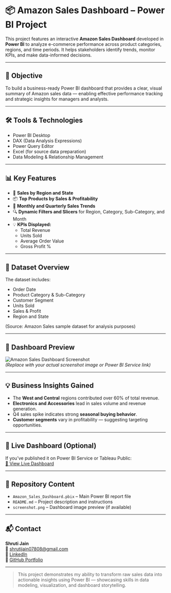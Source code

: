 # 📦 Amazon Sales Dashboard – Power BI Project

This project features an interactive **Amazon Sales Dashboard** developed in **Power BI** to analyze e-commerce performance across product categories, regions, and time periods. It helps stakeholders identify trends, monitor KPIs, and make data-informed decisions.

---

## 📌 Objective

To build a business-ready Power BI dashboard that provides a clear, visual summary of Amazon sales data — enabling effective performance tracking and strategic insights for managers and analysts.

---

## 🛠 Tools & Technologies

- Power BI Desktop  
- DAX (Data Analysis Expressions)  
- Power Query Editor  
- Excel (for source data preparation)  
- Data Modeling & Relationship Management

---

## 📊 Key Features

- 📍 **Sales by Region and State**  
- 📦 **Top Products by Sales & Profitability**  
- 📅 **Monthly and Quarterly Sales Trends**  
- 🔍 **Dynamic Filters and Slicers** for Region, Category, Sub-Category, and Month  
- 💡 **KPIs Displayed:**  
  - Total Revenue  
  - Units Sold  
  - Average Order Value  
  - Gross Profit %  

---

## 📁 Dataset Overview

The dataset includes:
- Order Date  
- Product Category & Sub-Category  
- Customer Segment  
- Units Sold  
- Sales & Profit  
- Region and State  

(Source: Amazon Sales sample dataset for analysis purposes)

---

## 📸 Dashboard Preview

![Amazon Sales Dashboard Screenshot](dashboard_screenshot.png)  
*(Replace with your actual screenshot image or Power BI Service link)*

---

## 💡 Business Insights Gained

- The **West and Central** regions contributed over 60% of total revenue.  
- **Electronics and Accessories** lead in sales volume and revenue generation.  
- Q4 sales spike indicates strong **seasonal buying behavior**.  
- **Customer segments** vary in profitability — suggesting targeting opportunities.

---

## 🔗 Live Dashboard (Optional)

If you’ve published it on Power BI Service or Tableau Public:  
[🔗 View Live Dashboard](your_dashboard_link_here)

---

## 📂 Repository Content

- `Amazon_Sales_Dashboard.pbix` – Main Power BI report file  
- `README.md` – Project description and instructions  
- `screenshot.png` – Dashboard image preview (if available)

---

## 📬 Contact

**Shruti Jain**  
📧 shrutijain07808@gmail.com  
🔗 [LinkedIn](https://www.linkedin.com/in/shruti-jain-a094aa233/)  
📁 [GitHub Portfolio](https://github.com/yourusername)

---

> This project demonstrates my ability to transform raw sales data into actionable insights using Power BI — showcasing skills in data modeling, visualization, and dashboard storytelling.
